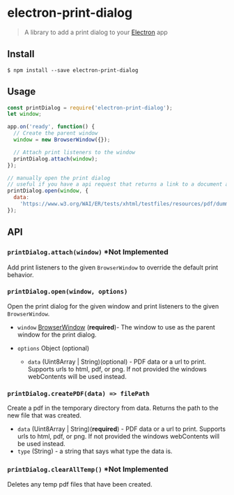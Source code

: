 # electron-print-dialog

> A library to add a print dialog to your [Electron](https://electronjs.org) app

## Install

```
$ npm install --save electron-print-dialog
```

## Usage

```js
const printDialog = require('electron-print-dialog');
let window;

app.on('ready', function() {
  // Create the parent window
  window = new BrowserWindow({});

  // Attach print listeners to the window
  printDialog.attach(window);
});

// manually open the print dialog
// useful if you have a api request that returns a link to a document and you would like to print it.
printDialog.open(window, {
  data:
    'https://www.w3.org/WAI/ER/tests/xhtml/testfiles/resources/pdf/dummy.pdf'
});
```

## API

### `printDialog.attach(window)` *Not Implemented

Add print listeners to the given `BrowserWindow` to override the default print behavior.

### `printDialog.open(window, options)`

Open the print dialog for the given window and print listeners to the given `BrowserWindow`.

- `window` [BrowserWindow](https://github.com/electron/electron/blob/master/docs/api/browser-window.md) (**required**)- The window to use as the parent window for the print dialog.

- `options` Object (optional)

  - `data` (Uint8Array | String)(optional) - PDF data or a url to print. Supports urls to html, pdf, or png. If not provided the windows webContents will be used instead.

### `printDialog.createPDF(data) => filePath`

Create a pdf in the temporary directory from data. Returns the path to the new file that was created.

- `data` (Uint8Array | String)(**required**) - PDF data or a url to print. Supports urls to html, pdf, or png. If not provided the windows webContents will be used instead.
- `type` (String) - a string that says what type the data is.

### `printDialog.clearAllTemp()` *Not Implemented

Deletes any temp pdf files that have been created.